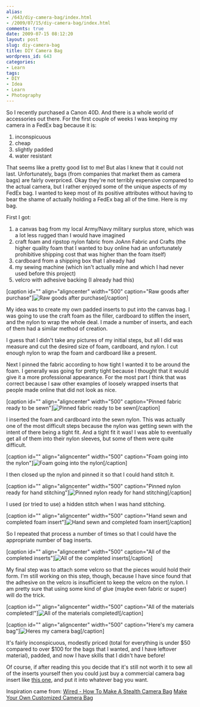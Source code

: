 ```yaml
---
alias:
- /643/diy-camera-bag/index.html
- /2009/07/15/diy-camera-bag/index.html
comments: true
date: 2009-07-15 08:12:20
layout: post
slug: diy-camera-bag
title: DIY Camera Bag
wordpress_id: 643
categories:
- Learn
tags:
- DIY
- Idea
- Learn
- Photography
---
```


So I recently purchased a Canon 40D. And there is a whole world of accessories out there. For the first couple of weeks I was keeping my camera in a FedEx bag because it is:

  1. inconspicuous
  2. cheap
  3. slightly padded
  4. water resistant

That seems like a pretty good list to me! But alas I knew that it could not last. Unfortunately, bags (from companies that market them as camera bags) are fairly overpriced. Okay they're not terribly expensive compared to the actual camera, but I rather enjoyed some of the unique aspects of my FedEx bag. I wanted to keep most of its positive attributes without having to bear the shame of actually holding a FedEx bag all of the time. Here is my bag.

First I got:

  1. a canvas bag from my local Army/Navy military surplus store, which was a lot less rugged than I would have imagined
  2. craft foam and ripstop nylon fabric from JoAnn Fabric and Crafts (the higher quality foam that I wanted to buy online had an unfortunately prohibitive shipping cost that was higher than the foam itself)
  3. cardboard from a shipping box that I already had
  4. my sewing machine (which isn't actually mine and which I had never used before this project)
  5. velcro with adhesive backing (I already had this)


[caption id="" align="aligncenter" width="500" caption="Raw goods after purchase"]![Raw goods after purchase](http://farm3.static.flickr.com/2637/3722068453_2f366f6cb5.jpg)[/caption]

My idea was to create my own padded inserts to put into the canvas bag. I was going to use the craft foam as the filler, cardboard to stiffen the insert, and the nylon to wrap the whole deal. I made a number of inserts, and each of them had a similar method of creation.

I guess that I didn't take any pictures of my initial steps, but all I did was measure and cut the desired size of foam, cardboard, and nylon. I cut enough nylon to wrap the foam and cardboard like a present.

Next I pinned the fabric according to how tight I wanted it to be around the foam. I generally was going for pretty tight because I thought that it would give it a more professional appearance. For the most part I think that was correct because I saw other examples of loosely wrapped inserts that people made online that did not look as nice.

[caption id="" align="aligncenter" width="500" caption="Pinned fabric ready to be sewn"]![Pinned fabric ready to be sewn](http://farm4.static.flickr.com/3419/3722886662_1141e0ac2c.jpg)[/caption]

I inserted the foam and cardboard into the sewn nylon. This was actually one of the most difficult steps because the nylon was getting sewn with the intent of there being a tight fit. And a tight fit it was! I was able to eventually get all of them into their nylon sleeves, but some of them were quite difficult.

[caption id="" align="aligncenter" width="500" caption="Foam going into the nylon"]![Foam going into the nylon](http://farm4.static.flickr.com/3443/3722072177_0c660c2227.jpg)[/caption]

I then closed up the nylon and pinned it so that I could hand stitch it.

[caption id="" align="aligncenter" width="500" caption="Pinned nylon ready for hand stitching"]![Pinned nylon ready for hand stitching](http://farm4.static.flickr.com/3482/3722071175_766ef3f6af.jpg)[/caption]

I used (or tried to use) a hidden stitch when I was hand stitching.

[caption id="" align="aligncenter" width="500" caption="Hand sewn and completed foam insert"]![Hand sewn and completed foam insert](http://farm3.static.flickr.com/2547/3722884054_56a8d4374e.jpg)[/caption]

So I repeated that process a number of times so that I could have the appropriate number of bag inserts.

[caption id="" align="aligncenter" width="500" caption="All of the completed inserts"]![All of the completed inserts](http://farm3.static.flickr.com/2583/3722887336_b66e28ace6.jpg)[/caption]

My final step was to attach some velcro so that the pieces would hold their form. I'm still working on this step, though, because I have since found that the adhesive on the velcro is insufficient to keep the velcro on the nylon. I am pretty sure that using some kind of glue (maybe even fabric or super) will do the trick.

[caption id="" align="aligncenter" width="500" caption="All of the materials completed!"]![All of the materials completed!](http://farm4.static.flickr.com/3472/3722888066_c450201797.jpg)[/caption]

[caption id="" align="aligncenter" width="500" caption="Here's my camera bag"]![Heres my camera bag](http://farm4.static.flickr.com/3443/3722257961_dcabf8cafd.jpg)[/caption]

It's fairly inconspicuous, modestly priced (total for everything is under $50 compared to over $100 for the bags that I wanted, and I have leftover material), padded, and now I have skills that I didn't have before!

Of course, if after reading this you decide that it's still not worth it to sew all of the inserts yourself then you could just buy a commercial camera bag insert like [this one](http://amzn.to/P6vRtH), and put it into whatever bag you want.

Inspiration came from:
[Wired - How To Make A Stealth Camera Bag](/item?0,http://howto.wired.com/wiki/Make_a_Stealth_Camera_Bag)
[Make Your Own Customized Camera Bag](/item?0,http://www.the3dstudio.com/blog_detail.aspx?id=640)

